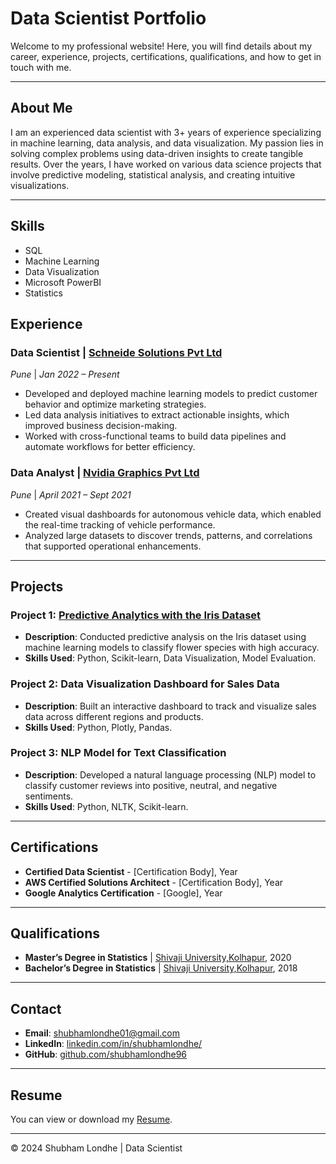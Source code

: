 # Data Scientist Portfolio

Welcome to my professional website! Here, you will find details about my career, experience, projects, certifications, qualifications, and how to get in touch with me.

---

## About Me
I am an experienced data scientist with 3+ years of experience specializing in machine learning, data analysis, and data visualization. My passion lies in solving complex problems using data-driven insights to create tangible results. Over the years, I have worked on various data science projects that involve predictive modeling, statistical analysis, and creating intuitive visualizations.

---

## Skills
- SQL
- Machine Learning
- Data Visualization
- Microsoft PowerBI
- Statistics

## Experience

### Data Scientist | [Schneide Solutions Pvt Ltd](https://www.schneideit.com/)
*Pune* | *Jan 2022 – Present*
- Developed and deployed machine learning models to predict customer behavior and optimize marketing strategies.
- Led data analysis initiatives to extract actionable insights, which improved business decision-making.
- Worked with cross-functional teams to build data pipelines and automate workflows for better efficiency.
  
### Data Analyst | [Nvidia Graphics Pvt Ltd](https://www.nvidia.com/en-in/)
*Pune* | *April 2021 – Sept 2021*
- Created visual dashboards for autonomous vehicle data, which enabled the real-time tracking of vehicle performance.
- Analyzed large datasets to discover trends, patterns, and correlations that supported operational enhancements.

---

## Projects

### Project 1: [Predictive Analytics with the Iris Dataset](iris-project.md)
- **Description**: Conducted predictive analysis on the Iris dataset using machine learning models to classify flower species with high accuracy.
- **Skills Used**: Python, Scikit-learn, Data Visualization, Model Evaluation.

### Project 2: Data Visualization Dashboard for Sales Data
- **Description**: Built an interactive dashboard to track and visualize sales data across different regions and products.
- **Skills Used**: Python, Plotly, Pandas.

### Project 3: NLP Model for Text Classification
- **Description**: Developed a natural language processing (NLP) model to classify customer reviews into positive, neutral, and negative sentiments.
- **Skills Used**: Python, NLTK, Scikit-learn.

---

## Certifications
- **Certified Data Scientist** - [Certification Body], Year
- **AWS Certified Solutions Architect** - [Certification Body], Year
- **Google Analytics Certification** - [Google], Year

---

## Qualifications
- **Master’s Degree in Statistics** | [Shivaji University,Kolhapur](https://www.unishivaji.ac.in/), 2020
- **Bachelor’s Degree in Statistics** | [Shivaji University,Kolhapur](https://www.unishivaji.ac.in/), 2018

---

## Contact
- **Email**: [shubhamlondhe01@gmail.com](mailto:shubhamlondhe01@gmail.com)
- **LinkedIn**: [linkedin.com/in/shubhamlondhe/](https://www.linkedin.com/in/shubhamlondhe/)
- **GitHub**: [github.com/shubhamlondhe96](https://github.com/shubhamlondhe96)

---

## Resume
You can view or download my [Resume](resume_shubham.pdf).

---

© 2024 Shubham Londhe | Data Scientist